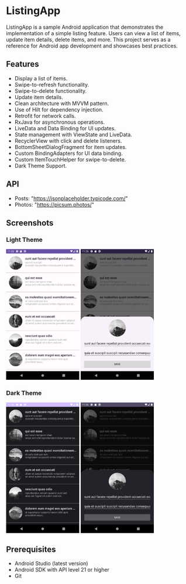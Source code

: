 # ListingApp

ListingApp is a sample Android application that demonstrates the implementation of a simple listing feature. Users can view a list of items, update item details, delete items, and more. This project serves as a reference for Android app development and showcases best practices.

## Features

- Display a list of items.
- Swipe-to-refresh functionality.
- Swipe-to-delete functionality.
- Update item details.
- Clean architecture with MVVM pattern.
- Use of Hilt for dependency injection.
- Retrofit for network calls.
- RxJava for asynchronous operations.
- LiveData and Data Binding for UI updates.
- State management with ViewState and LiveData.
- RecyclerView with click and delete listeners.
- BottomSheetDialogFragment for item updates.
- Custom BindingAdapters for UI data binding.
- Custom ItemTouchHelper for swipe-to-delete.
- Dark Theme Support.

## API

- Posts: "https://jsonplaceholder.typicode.com/"
- Photos: "https://picsum.photos/" 

## Screenshots

### Light Theme
<img src="https://github.com/tunaateskoc/ListingApp/blob/main/screenshots/screenshot1.png" width="200"> <img src="https://github.com/tunaateskoc/ListingApp/blob/main/screenshots/screenshot2.png" width="200">

### Dark Theme
<img src="https://github.com/tunaateskoc/ListingApp/blob/main/screenshots/screenshot3.png" width="200"> <img src="https://github.com/tunaateskoc/ListingApp/blob/main/screenshots/screenshot4.png" width="200">

## Prerequisites

- Android Studio (latest version)
- Android SDK with API level 21 or higher
- Git
